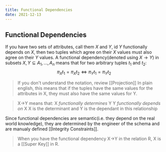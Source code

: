 ```yaml
---
title: Functional Dependencies
date: 2021-12-13
---
```

## Functional Dependencies
If you have two sets of attributes, call them $X$ and $Y$, id $Y$ functionally depends on $X$, then two tuples which agree on their $X$ values must also agree on their $Y$ values. A functional dependency(denoted using  $X\to Y$) in subsets $X,Y\subseteq{A_1,...,A_n}$  means that for two arbitrary tuples $t_1$ and $t_2$:
$$\pi_Xt_1 = \pi_Xt_2 \iff \pi_Yt_1 = \pi_Yt_2$$
> If you don't understand the notation, review [[Projection]]
> In plain english, this means that if the tuples have the same values for the attributes in X, they must also have the same values for Y.

> X->Y means that: 
> X *functionally determines* Y
> Y *functionally depends on* X
> X is the determinant and Y is the dependant in this relationship

Since functional dependencies are semantic(i.e. they depend on the real world knowledge), they are determined by the engineer of the schema and are manualy defined [[Integrity Constraints]].

> When you have the functional dependency X->Y in the relation R, X is a [[Super Key]] in R.